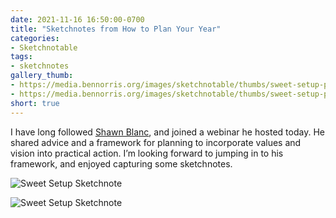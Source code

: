 ```yaml
---
date: 2021-11-16 16:50:00-0700
title: "Sketchnotes from How to Plan Your Year"
categories:
- Sketchnotable
tags:
- sketchnotes
gallery_thumb:
- https://media.bennorris.org/images/sketchnotable/thumbs/sweet-setup-plan-year-nov-2021-01.jpg
- https://media.bennorris.org/images/sketchnotable/thumbs/sweet-setup-plan-year-nov-2021-02.jpg
short: true
---
```


I have long followed [Shawn Blanc](https://shawnblanc.net), and joined a webinar he hosted today. He shared advice and a framework for planning to incorporate values and vision into practical action. I’m looking forward to jumping in to his framework, and enjoyed capturing some sketchnotes.

![Sweet Setup Sketchnote](https://media.bennorris.org/images/sketchnotable/general/sweet-setup-plan-year-nov-2021-01.jpg)

![Sweet Setup Sketchnote](https://media.bennorris.org/images/sketchnotable/general/sweet-setup-plan-year-nov-2021-02.jpg)

